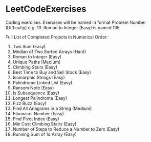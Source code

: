 # LeetCodeExercises

Coding exercises. Exercises will be named in format Problem Number (Difficulty) e.g. 13. Roman to Integer (Easy) is named 13E

Full List of Completed Projects in Numerical Order:
1. Two Sum (Easy)
4. Median of Two Sorted Arrays (Hard)
13. Roman to Integer (Easy)
62. Unique Paths (Medium)
70. Climbing Stairs (Easy)
121. Best Time to Buy and Sell Stock (Easy)
205. Isomorphic Strings (Easy)
234. Palindrome Linked List (Easy)
383. Ransom Note (Easy)
392. Is Subsequence (Easy)
409. Longest Palindrome (Easy)
412. Fizz Buzz (Easy)
438. Find All Anagrams in a String (Medium)
509. Fibonacci Number (Easy)
724. Find Pivot Index (Easy)
746. Min Cost Climbing Stairs (Easy)
1342. Number of Steps to Reduce a Number to Zero (Easy)
1480. Running Sum of 1d Array (Easy)